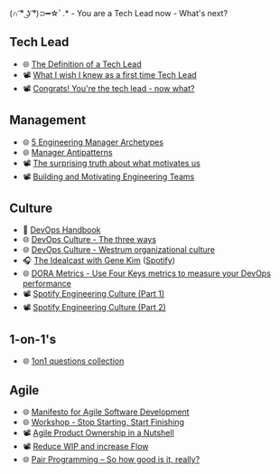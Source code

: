 (∩ ͡° ͜ʖ ͡°)⊃━☆ﾟ.* - You are a Tech Lead now - What's next?

## Tech Lead
* 🌐 [The Definition of a Tech Lead](https://www.patkua.com/blog/the-definition-of-a-tech-lead/)
* 📽️ [What I wish I knew as a first time Tech Lead](https://www.youtube.com/watch?v=CjgWwmBW-bc)
* 📽️ [Congrats! You're the tech lead - now what?](https://www.youtube.com/watch?v=FcyD85z3JSI)

## Management
* 🌐 [5 Engineering Manager Archetypes](https://www.patkua.com/blog/5-engineering-manager-archetypes/)
* 🌐 [Manager Antipatterns](https://medium.com/@hashbrown/how-to-fail-as-a-new-engineering-manager-30b5fb617a)
* 📽️ [The surprising truth about what motivates us](https://www.youtube.com/watch?v=u6XAPnuFjJc)
* 📽️ [Building and Motivating Engineering Teams](https://www.youtube.com/watch?v=7R-Y2DwWOr0)

## Culture
* 📘 [DevOps Handbook](https://www.amazon.de/Devops-Handbook-World-class-Reliability-Organizations/dp/1950508404/)
* 🌐 [DevOps Culture - The three ways](https://blog.sonatype.com/principle-based-devops-frameworks-three-ways)
* 🌐 [DevOps Culture - Westrum organizational culture](https://cloud.google.com/architecture/devops/devops-culture-westrum-organizational-culture)
* 🎧 [The Idealcast with Gene Kim](https://itrevolution.com/the-idealcast-podcast/) ([Spotify](https://open.spotify.com/show/3pHZM8poUN4GMXGJ2Kq76s))
* 🌐 [DORA Metrics - Use Four Keys metrics to measure your DevOps performance](https://cloud.google.com/blog/products/devops-sre/using-the-four-keys-to-measure-your-devops-performance)
* 📽️ [Spotify Engineering Culture (Part 1)](https://www.youtube.com/watch?v=Yvfz4HGtoPc)
* 📽️ [Spotify Engineering Culture (Part 2)](https://www.youtube.com/watch?v=vOt4BbWLWQw)

## 1-on-1's
* 🌐 [1on1 questions collection](https://github.com/VGraupera/1on1-questions)

## Agile
* 🌐 [Manifesto for Agile Software Development](https://agilemanifesto.org/)
* 🌐 [Workshop - Stop Starting, Start Finishing](https://blog.crisp.se/wp-content/uploads/2013/03/Stop-Starting-Start-Finishing.pdf)
* 📽️ [Agile Product Ownership in a Nutshell](https://www.youtube.com/watch?v=502ILHjX9EE)
* 📽️ [Reduce WIP and increase Flow](https://www.youtube.com/watch?v=Yqi9Gwt-OEA)
* 🌐 [Pair Programming – So how good is it, really?](https://raygun.com/blog/how-good-is-pair-programming-really/)
